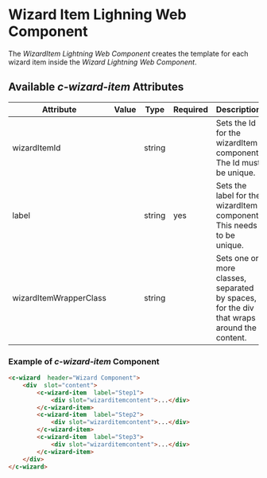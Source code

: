 # Wizard Item Lighning Web Component

The *WizardItem Lightning Web Component* creates the template for each wizard item inside the *Wizard Lightning Web Component*.

## Available *c-wizard-item* Attributes

| Attribute              | Value                          | Type   | Required | Description                                                                |
| ---------------------- | ------------------------------ | ------ | -------- | -------------------------------------------------------------------------- |
| wizardItemId           |  | string |       | Sets the Id for the wizardItem component. The Id must be unique.    |
| label                  |  | string | yes      | Sets the label for the wizardItem component. This needs to be unique. |
| wizardItemWrapperClass | | string |        | Sets one or more classes, separated by spaces, for the div that wraps around the content.                    |

### Example of *c-wizard-item* Component

```html
<c-wizard  header="Wizard Component">
	<div  slot="content">
		<c-wizard-item  label="Step1">
			<div slot="wizarditemcontent">...</div>
		</c-wizard-item>
		<c-wizard-item  label="Step2">
			<div slot="wizarditemcontent">...</div>
		</c-wizard-item>
		<c-wizard-item  label="Step3">
			<div slot="wizarditemcontent">...</div>
		</c-wizard-item>
	</div>
</c-wizard>
```
